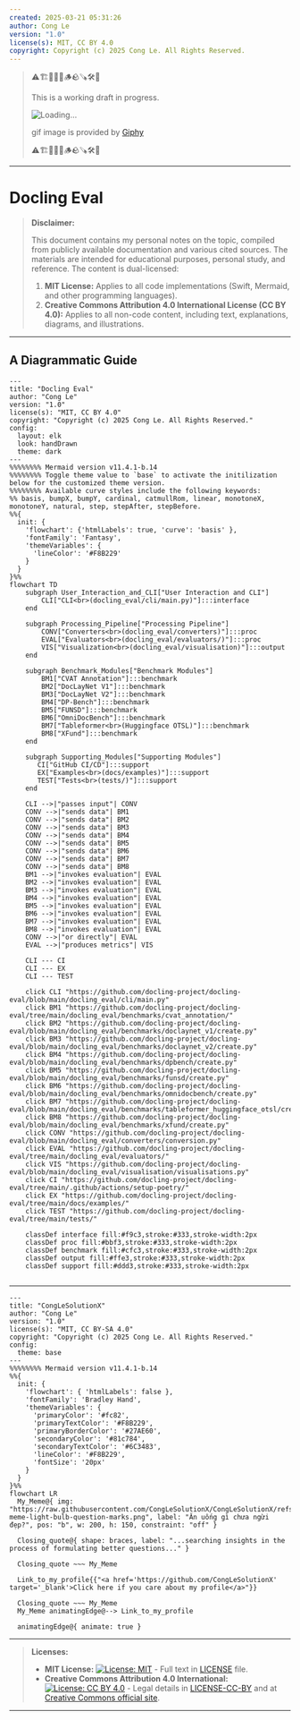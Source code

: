 ```yaml
---
created: 2025-03-21 05:31:26
author: Cong Le
version: "1.0"
license(s): MIT, CC BY 4.0
copyright: Copyright (c) 2025 Cong Le. All Rights Reserved.
---
```



> ⚠️🏗️🚧🦺🧱🪵🪨🪚🛠️👷
> 
> This is a working draft in progress.
> 
> ![Loading...](https://media1.giphy.com/media/v1.Y2lkPTc5MGI3NjExNTIzMjFxZmYwcXBqeGZ0eWR4cXduOGtndzlrZXNjOWd4eDl1YTRjMyZlcD12MV9pbnRlcm5hbF9naWZfYnlfaWQmY3Q9Zw/Kn5YFlengdRmw/giphy.gif)
> 
> gif image is provided by [Giphy](https://giphy.com)
> 
> ⚠️🏗️🚧🦺🧱🪵🪨🪚🛠️👷

----


# Docling Eval
> **Disclaimer:**
>
> This document contains my personal notes on the topic,
> compiled from publicly available documentation and various cited sources.
> The materials are intended for educational purposes, personal study, and reference.
> The content is dual-licensed:
> 1. **MIT License:** Applies to all code implementations (Swift, Mermaid, and other programming languages).
> 2. **Creative Commons Attribution 4.0 International License (CC BY 4.0):** Applies to all non-code content, including text, explanations, diagrams, and illustrations.
---


## A Diagrammatic Guide 


```mermaid
---
title: "Docling Eval"
author: "Cong Le"
version: "1.0"
license(s): "MIT, CC BY 4.0"
copyright: "Copyright (c) 2025 Cong Le. All Rights Reserved."
config:
  layout: elk
  look: handDrawn
  theme: dark
---
%%%%%%%% Mermaid version v11.4.1-b.14
%%%%%%%% Toggle theme value to `base` to activate the initilization below for the customized theme version.
%%%%%%%% Available curve styles include the following keywords:
%% basis, bumpX, bumpY, cardinal, catmullRom, linear, monotoneX, monotoneY, natural, step, stepAfter, stepBefore.
%%{
  init: {
    'flowchart': {'htmlLabels': true, 'curve': 'basis' },
    'fontFamily': 'Fantasy',
    'themeVariables': {
      'lineColor': '#F8B229'
    }
  }
}%%
flowchart TD
    subgraph User_Interaction_and_CLI["User Interaction and CLI"]
        CLI["CLI<br>(docling_eval/cli/main.py)"]:::interface
    end

    subgraph Processing_Pipeline["Processing Pipeline"]
        CONV["Converters<br>(docling_eval/converters)"]:::proc
        EVAL["Evaluators<br>(docling_eval/evaluators/)"]:::proc
        VIS["Visualization<br>(docling_eval/visualisation)"]:::output
    end

    subgraph Benchmark_Modules["Benchmark Modules"]
        BM1["CVAT Annotation"]:::benchmark
        BM2["DocLayNet V1"]:::benchmark
        BM3["DocLayNet V2"]:::benchmark
        BM4["DP-Bench"]:::benchmark
        BM5["FUNSD"]:::benchmark
        BM6["OmniDocBench"]:::benchmark
        BM7["Tableformer<br>(Huggingface OTSL)"]:::benchmark
        BM8["XFund"]:::benchmark
    end

    subgraph Supporting_Modules["Supporting Modules"]
       CI["GitHub CI/CD"]:::support
       EX["Examples<br>(docs/examples)"]:::support
       TEST["Tests<br>(tests/)"]:::support
    end

    CLI -->|"passes input"| CONV
    CONV -->|"sends data"| BM1
    CONV -->|"sends data"| BM2
    CONV -->|"sends data"| BM3
    CONV -->|"sends data"| BM4
    CONV -->|"sends data"| BM5
    CONV -->|"sends data"| BM6
    CONV -->|"sends data"| BM7
    CONV -->|"sends data"| BM8
    BM1 -->|"invokes evaluation"| EVAL
    BM2 -->|"invokes evaluation"| EVAL
    BM3 -->|"invokes evaluation"| EVAL
    BM4 -->|"invokes evaluation"| EVAL
    BM5 -->|"invokes evaluation"| EVAL
    BM6 -->|"invokes evaluation"| EVAL
    BM7 -->|"invokes evaluation"| EVAL
    BM8 -->|"invokes evaluation"| EVAL
    CONV -->|"or directly"| EVAL
    EVAL -->|"produces metrics"| VIS

    CLI --- CI
    CLI --- EX
    CLI --- TEST

    click CLI "https://github.com/docling-project/docling-eval/blob/main/docling_eval/cli/main.py"
    click BM1 "https://github.com/docling-project/docling-eval/tree/main/docling_eval/benchmarks/cvat_annotation/"
    click BM2 "https://github.com/docling-project/docling-eval/blob/main/docling_eval/benchmarks/doclaynet_v1/create.py"
    click BM3 "https://github.com/docling-project/docling-eval/blob/main/docling_eval/benchmarks/doclaynet_v2/create.py"
    click BM4 "https://github.com/docling-project/docling-eval/blob/main/docling_eval/benchmarks/dpbench/create.py"
    click BM5 "https://github.com/docling-project/docling-eval/blob/main/docling_eval/benchmarks/funsd/create.py"
    click BM6 "https://github.com/docling-project/docling-eval/blob/main/docling_eval/benchmarks/omnidocbench/create.py"
    click BM7 "https://github.com/docling-project/docling-eval/blob/main/docling_eval/benchmarks/tableformer_huggingface_otsl/create.py"
    click BM8 "https://github.com/docling-project/docling-eval/blob/main/docling_eval/benchmarks/xfund/create.py"
    click CONV "https://github.com/docling-project/docling-eval/blob/main/docling_eval/converters/conversion.py"
    click EVAL "https://github.com/docling-project/docling-eval/tree/main/docling_eval/evaluators/"
    click VIS "https://github.com/docling-project/docling-eval/blob/main/docling_eval/visualisation/visualisations.py"
    click CI "https://github.com/docling-project/docling-eval/tree/main/.github/actions/setup-poetry/"
    click EX "https://github.com/docling-project/docling-eval/tree/main/docs/examples/"
    click TEST "https://github.com/docling-project/docling-eval/tree/main/tests/"

    classDef interface fill:#f9c3,stroke:#333,stroke-width:2px
    classDef proc fill:#bbf3,stroke:#333,stroke-width:2px
    classDef benchmark fill:#cfc3,stroke:#333,stroke-width:2px
    classDef output fill:#ffe3,stroke:#333,stroke-width:2px
    classDef support fill:#ddd3,stroke:#333,stroke-width:2px
    
```



---

<!-- 
```mermaid
%% Current Mermaid version
info
```  -->


```mermaid
---
title: "CongLeSolutionX"
author: "Cong Le"
version: "1.0"
license(s): "MIT, CC BY-SA 4.0"
copyright: "Copyright (c) 2025 Cong Le. All Rights Reserved."
config:
  theme: base
---
%%%%%%%% Mermaid version v11.4.1-b.14
%%{
  init: {
    'flowchart': { 'htmlLabels': false },
    'fontFamily': 'Bradley Hand',
    'themeVariables': {
      'primaryColor': '#fc82',
      'primaryTextColor': '#F8B229',
      'primaryBorderColor': '#27AE60',
      'secondaryColor': '#81c784',
      'secondaryTextColor': '#6C3483',
      'lineColor': '#F8B229',
      'fontSize': '20px'
    }
  }
}%%
flowchart LR
  My_Meme@{ img: "https://raw.githubusercontent.com/CongLeSolutionX/CongLeSolutionX/refs/heads/main/assets/images/My-meme-light-bulb-question-marks.png", label: "Ăn uống gì chưa ngừi đẹp?", pos: "b", w: 200, h: 150, constraint: "off" }

  Closing_quote@{ shape: braces, label: "...searching insights in the process of formulating better questions..." }

  Closing_quote ~~~ My_Meme
    
  Link_to_my_profile{{"<a href='https://github.com/CongLeSolutionX' target='_blank'>Click here if you care about my profile</a>"}}

  Closing_quote ~~~ My_Meme
  My_Meme animatingEdge@--> Link_to_my_profile
  
  animatingEdge@{ animate: true }

```

---
> **Licenses:**
>
> - **MIT License:**  [![License: MIT](https://img.shields.io/badge/License-MIT-yellow.svg)](LICENSE) - Full text in [LICENSE](LICENSE) file.
> - **Creative Commons Attribution 4.0 International:** [![License: CC BY 4.0](https://licensebuttons.net/l/by/4.0/88x31.png)](LICENSE-CC-BY) - Legal details in [LICENSE-CC-BY](LICENSE-CC-BY) and at [Creative Commons official site](http://creativecommons.org/licenses/by/4.0/).
> 
---
